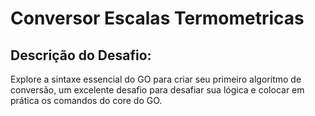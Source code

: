 # Conversor Escalas Termometricas 

## Descrição do Desafio:  
Explore a sintaxe essencial do GO para criar seu primeiro algoritmo de conversão, um excelente desafio para desafiar sua lógica e colocar em prática os comandos do core do GO.

